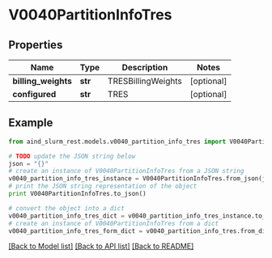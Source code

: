 # V0040PartitionInfoTres


## Properties

Name | Type | Description | Notes
------------ | ------------- | ------------- | -------------
**billing_weights** | **str** | TRESBillingWeights | [optional] 
**configured** | **str** | TRES | [optional] 

## Example

```python
from aind_slurm_rest.models.v0040_partition_info_tres import V0040PartitionInfoTres

# TODO update the JSON string below
json = "{}"
# create an instance of V0040PartitionInfoTres from a JSON string
v0040_partition_info_tres_instance = V0040PartitionInfoTres.from_json(json)
# print the JSON string representation of the object
print V0040PartitionInfoTres.to_json()

# convert the object into a dict
v0040_partition_info_tres_dict = v0040_partition_info_tres_instance.to_dict()
# create an instance of V0040PartitionInfoTres from a dict
v0040_partition_info_tres_form_dict = v0040_partition_info_tres.from_dict(v0040_partition_info_tres_dict)
```
[[Back to Model list]](../README.md#documentation-for-models) [[Back to API list]](../README.md#documentation-for-api-endpoints) [[Back to README]](../README.md)



